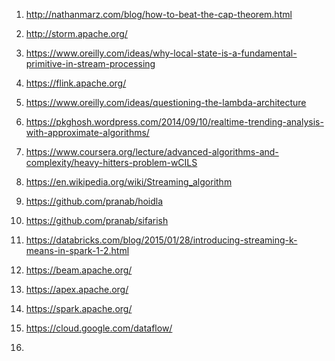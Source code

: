 1) http://nathanmarz.com/blog/how-to-beat-the-cap-theorem.html

2) http://storm.apache.org/

3) https://www.oreilly.com/ideas/why-local-state-is-a-fundamental-primitive-in-stream-processing

4) https://flink.apache.org/

5) https://www.oreilly.com/ideas/questioning-the-lambda-architecture

6) https://pkghosh.wordpress.com/2014/09/10/realtime-trending-analysis-with-approximate-algorithms/

7) https://www.coursera.org/lecture/advanced-algorithms-and-complexity/heavy-hitters-problem-wCILS

8) https://en.wikipedia.org/wiki/Streaming_algorithm

9) https://github.com/pranab/hoidla

10) https://github.com/pranab/sifarish

11) https://databricks.com/blog/2015/01/28/introducing-streaming-k-means-in-spark-1-2.html

12) https://beam.apache.org/

13) https://apex.apache.org/

14) https://spark.apache.org/

15) https://cloud.google.com/dataflow/

16) 
